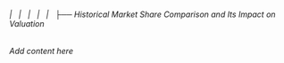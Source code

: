 ###### |   |   |   |   |   ├── Historical Market Share Comparison and Its Impact on Valuation

*Add content here*